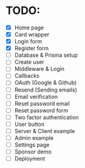 # TODO:

- [x] Home page
- [x] Card wrapper
- [x] Login form
- [x] Register form
- [ ] Database & Prisma setup
- [ ] Create user
- [ ] Middleware & Login
- [ ] Callbacks
- [ ] OAuth (Google & Github)
- [ ] Resend (Sending emails)
- [ ] Email verification
- [ ] Reset password email
- [ ] Reset password form
- [ ] Two factor authentication
- [ ] User button
- [ ] Server & Client example
- [ ] Admin example
- [ ] Settings page
- [ ] Sponsor demo
- [ ] Deployment